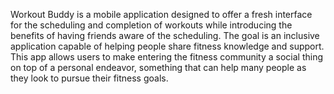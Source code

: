 Workout Buddy is a mobile application designed to offer a fresh interface for the scheduling and completion of workouts while introducing the benefits of having friends aware of the scheduling. The goal is an inclusive application capable of helping people share fitness knowledge and support. This app allows users to make entering the fitness community a social thing on top of a personal endeavor, something that can help many people as they look to pursue their fitness goals.

